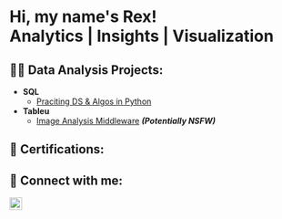 <h1>Hi, my name's Rex! <br/>Analytics</a> | <a >Insights</a> | <a >Visualization</a></h1>

<h2>👨‍💻 Data Analysis Projects:</h2>

- <b>SQL</b>
  - [Praciting DS & Algos in Python](https://github.com/joshmadakor1/Algorithms-Practice)
- <b>Tableu</b>
  - [Image Analysis Middleware](https://github.com/joshmadakor1/4chan-Image-Analysis-Middleware-C964) <b><i>(Potentially NSFW)</b></i>

<h2> 🔖 Certifications:</h2>


<h2> 🤳 Connect with me:</h2>

[<img align="left" alt="Rexmanu | LinkedIn" width="22px" src="https://user-images.githubusercontent.com/77654297/212612385-39093e8d-a9d4-4d09-88c9-8476ef9f2684.png"/>][linkedin]


[linkedin]: https://www.linkedin.com/in/rex-manu/
